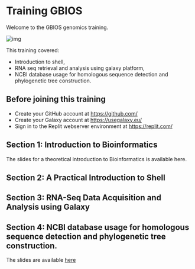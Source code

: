# Training GBIOS

Welcome to the GBIOS genomics training.

![img](https://github.com/Yedomon/training/blob/main/Visuel1_Formation%20r%C3%A9gionale%20en%20g%C3%A9nomique%20et%20en%20s%C3%A9lection%20v%C3%A9g%C3%A9tale.jpg)

This training covered:
 - Introduction to shell,
 - RNA seq retrieval and analysis using galaxy platform,
 - NCBI database usage for homologous sequence detection and phylogenetic tree construction.



## Before joining this training

- Create your GitHub account at https://github.com/
- Create your Galaxy account at https://usegalaxy.eu/
- Sign in to the Replit webserver environment at https://replit.com/



## Section 1: Introduction to Bioinformatics

The slides for a theoretical introduction to Bioinformatics is available here.

## Section 2: A Practical Introduction to Shell

## Section 3: RNA-Seq Data Acquisition and Analysis using Galaxy

## Section 4: NCBI database usage for homologous sequence detection and phylogenetic tree construction.

The slides are available [here](https://github.com/Yedomon/training/blob/main/Section04/Section04_Hands_on_session.pptx)




